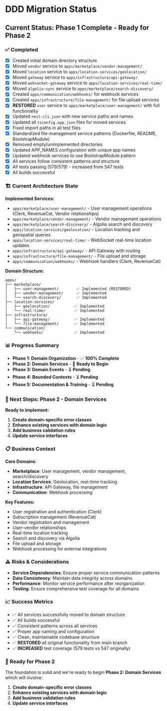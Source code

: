 # DDD Migration Status

## **Current Status: Phase 1 Complete - Ready for Phase 2**

### **✅ Completed**

- [x] Created initial domain directory structure
- [x] Moved `vendor` service to `apps/marketplace/vendor-management/`
- [x] Moved `location` service to `apps/location-services/geolocation/`
- [x] Moved `gateway` service to `apps/infrastructure/api-gateway/`
- [x] Moved `websocket-gateway` service to `apps/location-services/real-time/`
- [x] Moved `algolia-sync` service to `apps/marketplace/search-discovery/`
- [x] Created `apps/communication/webhooks/` for webhook services
- [x] Created `apps/infrastructure/file-management/` for file upload services
- [x] **RESTORED** `user` service to `apps/marketplace/user-management/` with full functionality
- [x] Updated `nest-cli.json` with new service paths and names
- [x] Updated all `tsconfig.app.json` files for moved services
- [x] Fixed import paths in all test files
- [x] Standardized file-management service patterns (Dockerfile, README, BootstrapModule)
- [x] Removed empty/unimplemented directories
- [x] Updated APP_NAMES configuration with unique app names
- [x] Updated webhook services to use BootstrapModule pattern
- [x] All services follow consistent patterns and structure
- [x] All tests passing (579/579) - increased from 547 tests
- [x] All builds successful

### **🏗️ Current Architecture State**

**Implemented Services:**

- `apps/marketplace/user-management/` - User management operations (Clerk, RevenueCat, Vendor relationships)
- `apps/marketplace/vendor-management/` - Vendor management operations
- `apps/marketplace/search-discovery/` - Algolia search and discovery
- `apps/location-services/geolocation/` - Location tracking and geospatial queries
- `apps/location-services/real-time/` - WebSocket real-time location updates
- `apps/infrastructure/api-gateway/` - API Gateway with routing
- `apps/infrastructure/file-management/` - File upload and storage
- `apps/communication/webhooks/` - Webhook handlers (Clerk, RevenueCat)

**Domain Structure:**

```
apps/
├── marketplace/
│   ├── user-management/        ✅ Implemented (RESTORED)
│   ├── vendor-management/      ✅ Implemented
│   └── search-discovery/       ✅ Implemented
├── location-services/
│   ├── geolocation/           ✅ Implemented
│   └── real-time/             ✅ Implemented
├── infrastructure/
│   ├── api-gateway/           ✅ Implemented
│   └── file-management/       ✅ Implemented
└── communication/
    └── webhooks/              ✅ Implemented
```

### **📊 Progress Summary**

- **Phase 1: Domain Organization** - ✅ **100% Complete**
- **Phase 2: Domain Services** - 🔄 **Ready to Begin**
- **Phase 3: Domain Events** - ⏳ **Pending**
- **Phase 4: Bounded Contexts** - ⏳ **Pending**
- **Phase 5: Documentation & Training** - ⏳ **Pending**

### **🎯 Next Steps: Phase 2 - Domain Services**

**Ready to implement:**

1. **Create domain-specific error classes**
2. **Enhance existing services with domain logic**
3. **Add business validation rules**
4. **Update service interfaces**

### **📋 Business Context**

**Core Domains:**

- **Marketplace**: User management, vendor management, search/discovery
- **Location Services**: Geolocation, real-time tracking
- **Infrastructure**: API Gateway, file management
- **Communication**: Webhook processing

**Key Features:**

- User registration and authentication (Clerk)
- Subscription management (RevenueCat)
- Vendor registration and management
- User-vendor relationships
- Real-time location tracking
- Search and discovery via Algolia
- File upload and storage
- Webhook processing for external integrations

### **⚠️ Risks & Considerations**

- **Service Dependencies**: Ensure proper service communication patterns
- **Data Consistency**: Maintain data integrity across domains
- **Performance**: Monitor service performance after reorganization
- **Testing**: Ensure comprehensive test coverage for all domains

### **📈 Success Metrics**

- ✅ All services successfully moved to domain structure
- ✅ All builds successful
- ✅ Consistent patterns across all services
- ✅ Proper app naming and configuration
- ✅ Clean, maintainable codebase structure
- ✅ **RESTORED** all original functionality from main branch
- ✅ **INCREASED** test coverage (579 tests vs 547 originally)

### **🚀 Ready for Phase 2**

The foundation is solid and we're ready to begin **Phase 2: Domain Services** which will involve:

1. **Create domain-specific error classes**
2. **Enhance existing services with domain logic**
3. **Add business validation rules**
4. **Update service interfaces**
